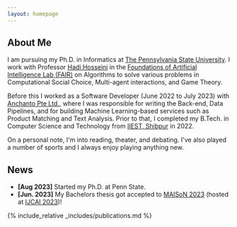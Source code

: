 ```yaml
---
layout: homepage
---
```


## About Me

I am pursuing my Ph.D. in Informatics at [The Pennsylvania State University](https://ist.psu.edu/). I work with Professor [Hadi Hosseini](https://faculty.ist.psu.edu/hadi/) in the [Foundations of Artificial Intelligence Lab (FAIR)](https://sites.google.com/view/fairailab) on Algorithms to solve various problems in Computational Social Choice, Multi-agent interactions, and Game Theory.

Before this I worked as a Software Developer (June 2022 to July 2023) with [Anchanto Pte Ltd.](https://www.anchanto.com/), where I was responsible for writing the Back-end, Data Pipelines, and for building Machine Learning-based services such as Product Matching and Text Analysis. Prior to that, I completed my B.Tech. in Computer Science and Technology from [IIEST, Shibpur](https://www.iiests.ac.in/) in 2022. 

On a personal note, I'm into reading, theater, and debating. I've also played a number of sports and I always enjoy playing anything new.

## News

- **[Aug 2023]** Started my Ph.D. at Penn State.
- **[Jun. 2023]** My Bachelors thesis got accepted to [MAISoN 2023](https://2023.maisonworkshop.org/accepted-papers) (hosted at [IJCAI 2023](https://ijcai-23.org/))!

{% include_relative _includes/publications.md %}

